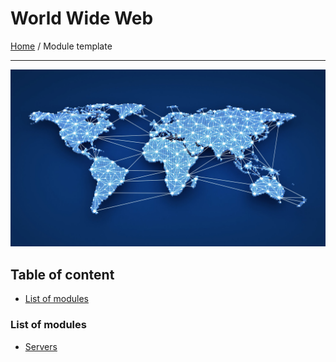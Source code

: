 # World Wide Web

[Home](../README.md) / Module template

---

![](resources/www.png)


## Table of content

- [List of modules](#list-of-modules)


### List of modules

- [Servers](servers/README.md)
